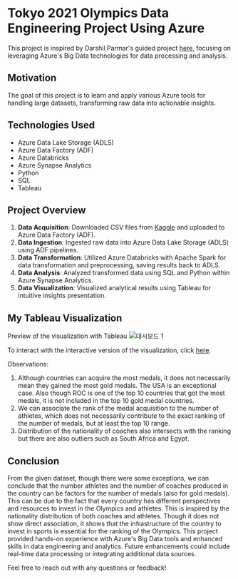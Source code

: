 # Tokyo 2021 Olympics Data Engineering Project Using Azure

This project is inspired by Darshil Parmar's guided project [here](https://youtu.be/IaA9YNlg5hM?si=orryZ-qB6LVnRQ9D), focusing on leveraging Azure's Big Data technologies for data processing and analysis.

## Motivation

The goal of this project is to learn and apply various Azure tools for handling large datasets, transforming raw data into actionable insights.

## Technologies Used

- Azure Data Lake Storage (ADLS)
- Azure Data Factory (ADF)
- Azure Databricks
- Azure Synapse Analytics
- Python
- SQL
- Tableau

## Project Overview

1. **Data Acquisition**: Downloaded CSV files from [Kaggle](https://www.kaggle.com/datasets/arjunprasadsarkhel/2021-olympics-in-tokyo/code) and uploaded to Azure Data Factory (ADF).
2. **Data Ingestion**: Ingested raw data into Azure Data Lake Storage (ADLS) using ADF pipelines.   
3. **Data Transformation**: Utilized Azure Databricks with Apache Spark for data transformation and preprocessing, saving results back to ADLS.
4. **Data Analysis**: Analyzed transformed data using SQL and Python within Azure Synapse Analytics.   
5. **Data Visualization**: Visualized analytical results using Tableau for intuitive insights presentation.

## My Tableau Visualization
Preview of the visualization with Tableau
![대시보드 1](https://github.com/sp930-x/olympic_data_engineer_azure/assets/54075100/088d3138-a660-43dc-8313-38329749b4cd)


To interact with the interactive version of the visualization, click [here](https://public.tableau.com/views/olympic_guided_project/1?:language=ko-KR&:sid=&:redirect=auth&:display_count=n&:origin=viz_share_link).



Observations:
1. Although countries can acquire the most medals, it does not necessarily mean they gained the most gold medals. The USA is an exceptional case. Also though ROC is one of the top 10 countries that got the most medals, it is not included in the top 10 gold medal countries.
2. We can associate the rank of the medal acquisition to the number of athletes, which does not necessarily contribute to the exact ranking of the number of medals, but at least the top 10 range.
3. Distribution of the nationality of coaches also intersects with the ranking but there are also outliers such as South Africa and Egypt.

## Conclusion

From the given dataset, though there were some exceptions, we can conclude that the number athletes and the number of coaches produced in the country can be factors for the number of medals (also for gold medals). This can be due to the fact that every country has different perspectives and resources to invest in the Olympics and athletes. This is inspired by the nationality distribution of both coaches and athletes. Though it does not show direct association, it shows that the infrastructure of the country to invest in sports is essential for the ranking of the Olympics. This project provided hands-on experience with Azure's Big Data tools and enhanced skills in data engineering and analytics. Future enhancements could include real-time data processing or integrating additional data sources.

Feel free to reach out with any questions or feedback!
